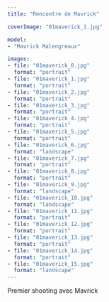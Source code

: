 ```yaml
---
title: "Rencontre de Mavrick"

coverImage: "01maverick_1.jpg"

model:
- "Mavrick Malengreaux"

images:
- file: "01maverick_0.jpg"
  format: "portrait"
- file: "01maverick_1.jpg"
  format: "portrait"
- file: "01maverick_2.jpg"
  format: "portrait"
- file: "01maverick_3.jpg"
  format: "portrait"
- file: "01maverick_4.jpg"
  format: "portrait"
- file: "01maverick_5.jpg"
  format: "portrait"
- file: "01maverick_6.jpg"
  format: "landscape"
- file: "01maverick_7.jpg"
  format: "portrait"
- file: "01maverick_8.jpg"
  format: "portrait"
- file: "01maverick_9.jpg"
  format: "landscape"
- file: "01maverick_10.jpg"
  format: "landscape"
- file: "01maverick_11.jpg"
  format: "portrait"
- file: "01maverick_12.jpg"
  format: "portrait"
- file: "01maverick_13.jpg"
  format: "portrait"
- file: "01maverick_14.jpg"
  format: "portrait"
- file: "01maverick_15.jpg"
  format: "landscape"
---
```


Premier shooting avec Mavrick